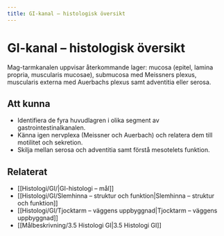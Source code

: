 ```yaml
---
title: GI-kanal – histologisk översikt
---
```


# GI-kanal – histologisk översikt

Mag-tarmkanalen uppvisar återkommande lager: mucosa (epitel, lamina propria, muscularis mucosae), submucosa med Meissners plexus, muscularis externa med Auerbachs plexus samt adventitia eller serosa.

## Att kunna
- Identifiera de fyra huvudlagren i olika segment av gastrointestinalkanalen.
- Känna igen nervplexa (Meissner och Auerbach) och relatera dem till motilitet och sekretion.
- Skilja mellan serosa och adventitia samt förstå mesotelets funktion.

## Relaterat
- [[Histologi/GI/|GI-histologi – mål]]
- [[Histologi/GI/Slemhinna – struktur och funktion|Slemhinna – struktur och funktion]]
- [[Histologi/GI/Tjocktarm – väggens uppbyggnad|Tjocktarm – väggens uppbyggnad]]
- [[Målbeskrivning/3.5 Histologi GI|3.5 Histologi GI]]
